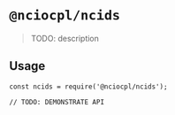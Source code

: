 # `@nciocpl/ncids`

> TODO: description

## Usage

```
const ncids = require('@nciocpl/ncids');

// TODO: DEMONSTRATE API
```
